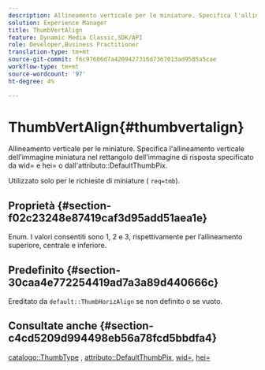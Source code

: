 ```yaml
---
description: Allineamento verticale per le miniature. Specifica l'allineamento verticale dell'immagine miniatura nel rettangolo dell'immagine di risposta specificato da wid= e hei= o dall'attributo DefaultThumbPix.
solution: Experience Manager
title: ThumbVertAlign
feature: Dynamic Media Classic,SDK/API
role: Developer,Business Practitioner
translation-type: tm+mt
source-git-commit: f6c97606d7a4209427316d7367013ad9585a5cae
workflow-type: tm+mt
source-wordcount: '97'
ht-degree: 4%

---
```



# ThumbVertAlign{#thumbvertalign}

Allineamento verticale per le miniature. Specifica l&#39;allineamento verticale dell&#39;immagine miniatura nel rettangolo dell&#39;immagine di risposta specificato da wid= e hei= o dall&#39;attributo::DefaultThumbPix.

Utilizzato solo per le richieste di miniature ( `req=tmb`).

## Proprietà {#section-f02c23248e87419caf3d95add51aea1e}

Enum. I valori consentiti sono 1, 2 e 3, rispettivamente per l’allineamento superiore, centrale e inferiore.

## Predefinito {#section-30caa4e772254419ad7a3a89d440666c}

Ereditato da `default::ThumbHorizAlign` se non definito o se vuoto.

## Consultate anche {#section-c4cd5209d994498eb56a78fcd5bbdfa4}

[catalogo::ThumbType](/help/aem-is-ir-api/is-api/image-catalog/image-serving-api-ref/c-image-catalog-reference/c-image-svg-data-reference/c-image-data-reference/r-thumbtype-cat.md) ,  [attributo::DefaultThumbPix](../../../../../is-api/image-catalog/image-serving-api-ref/c-image-catalog-reference/c-attributes-reference/r-defaultthumbpix.md#reference-cf52bb74bed2466e8bc8adb0cacd6141),  [wid=](../../../../../is-api/http-ref/image-serving-api-ref/c-http-protocol-reference/c-command-reference/r-is-http-wid.md#reference-bfeadcb67bf4485f851eb21345527e47),  [hei=](../../../../../is-api/http-ref/image-serving-api-ref/c-http-protocol-reference/c-command-reference/r-is-http-hei.md#reference-6d6f556ccc0e4b98a815e8a5c1944a96)
